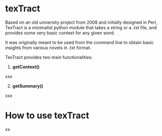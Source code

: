 # **texTract**

Based on an old university project from 2008 and initially designed in Perl, TexTract is a minimalist python module that takes a string or a .txt file, and provides some very basic context for any given word.

It was originally meant to be used from the command line to obtain basic insights from various novels in .txt format.

TexTract provides two main functionalities:

1. **getContext()**

xxx

2. **getSummary()**

xxx

# **How to use texTract**

xx

